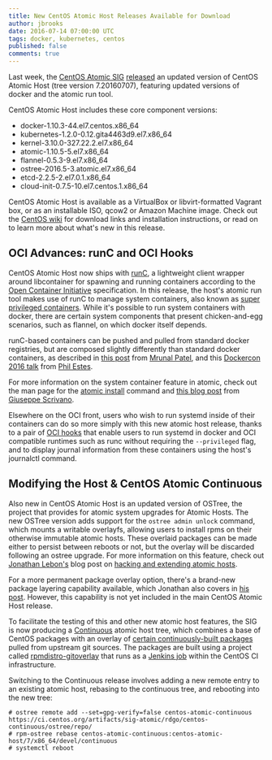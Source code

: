 ```yaml
---
title: New CentOS Atomic Host Releases Available for Download
author: jbrooks
date: 2016-07-14 07:00:00 UTC
tags: docker, kubernetes, centos
published: false
comments: true
---
```


Last week, the [CentOS Atomic SIG](http://wiki.centos.org/SpecialInterestGroup/Atomic) [released](https://seven.centos.org/2016/07/new-centos-atomic-host-ready-for-download/) an updated version of CentOS Atomic Host (tree version 7.20160707), featuring updated versions of docker and the atomic run tool. 

CentOS Atomic Host includes these core component versions:

* docker-1.10.3-44.el7.centos.x86_64
* kubernetes-1.2.0-0.12.gita4463d9.el7.x86_64
* kernel-3.10.0-327.22.2.el7.x86_64
* atomic-1.10.5-5.el7.x86_64
* flannel-0.5.3-9.el7.x86_64
* ostree-2016.5-3.atomic.el7.x86_64
* etcd-2.2.5-2.el7.0.1.x86_64
* cloud-init-0.7.5-10.el7.centos.1.x86_64

CentOS Atomic Host is available as a VirtualBox or libvirt-formatted Vagrant box, or as an installable ISO, qcow2 or Amazon Machine image. Check out the [CentOS wiki](https://wiki.centos.org/SpecialInterestGroup/Atomic/Download) for download links and installation instructions, or read on to learn more about what's new in this release.

## OCI Advances: runC and OCI Hooks
CentOS Atomic Host now ships with [runC](http://runc.io/), a lightweight client wrapper around libcontainer for spawning and running containers according to the [Open Container Initiative](https://www.opencontainers.org/) specification. In this release, the host's atomic run tool makes use of runC to manage system containers, also known as [super privileged containers](http://developerblog.redhat.com/2014/11/06/introducing-a-super-privileged-container-concept/). While it's possible to run system containers with docker, there are certain system components that present chicken-and-egg scenarios, such as flannel, on which docker itself depends.

runC-based containers can be pushed and pulled from standard docker registries, but are composed slightly differently than standard docker containers, as described in [this post](http://www.projectatomic.io/blog/2016/04/running_OCI/) from [Mrunal Patel](https://twitter.com/mrunalp), and this [Dockercon 2016 talk](https://www.youtube.com/watch?v=ZAhzoz2zJj8) from [Phil Estes](https://twitter.com/estesp).

For more information on the system container feature in atomic, check out the man page for the [atomic install](https://github.com/projectatomic/atomic/blob/v1.10.5/docs/atomic-install.1.md) command and [this blog post](http://www.scrivano.org/2016/03/24/system-containers-for-atomic/) from [Giuseppe Scrivano](https://twitter.com/gscrivano).

Elsewhere on the OCI front, users who wish to run systemd inside of their containers can do so more simply with this new atomic host release, thanks to a pair of [OCI hooks](https://github.com/projectatomic/oci-systemd-hook) that enable users to run systemd in docker and OCI compatible runtimes such as runc without requiring the `--privileged` flag, and to display journal information from these containers using the host's journalctl command.

## Modifying the Host & CentOS Atomic Continuous
Also new in CentOS Atomic Host is an updated version of OSTree, the project that provides for atomic system upgrades for Atomic Hosts. The new OSTree version adds support for the `ostree admin unlock` command, which mounts a writable overlayfs, allowing users to install rpms on their otherwise immutable atomic hosts. These overlaid packages can be made either to persist between reboots or not, but the overlay will be discarded following an ostree upgrade. For more information on this feature, check out [Jonathan Lebon's](https://github.com/jlebon) blog post on [hacking and extending atomic hosts](http://www.projectatomic.io/blog/2016/07/hacking-and-extending-atomic-host).

For a more permanent package overlay option, there's a brand-new package layering capability available, which Jonathan also covers in [his post](http://www.projectatomic.io/blog/2016/07/hacking-and-extending-atomic-host). However, this capability is not yet included in the main CentOS Atomic Host release. 

To facilitate the testing of this and other new atomic host features, the SIG is now producing a [Continuous](https://wiki.centos.org/SpecialInterestGroup/Atomic/Devel) atomic host tree, which combines a base of CentOS packages with an overlay of [certain continuously-built packages](https://github.com/CentOS/sig-atomic-buildscripts/blob/master/overlay.yml) pulled from upstream git sources. The packages are built using a project called [rpmdistro-gitoverlay](https://github.com/cgwalters/rpmdistro-gitoverlay) that runs as a [Jenkins job](https://ci.centos.org/job/atomic-rdgo-centos7/) within the CentOS CI infrastructure.

Switching to the Continuous release involves adding a new remote entry to an existing atomic host, rebasing to the continuous tree, and rebooting into the new tree:

```
# ostree remote add --set=gpg-verify=false centos-atomic-continuous https://ci.centos.org/artifacts/sig-atomic/rdgo/centos-continuous/ostree/repo/
# rpm-ostree rebase centos-atomic-continuous:centos-atomic-host/7/x86_64/devel/continuous
# systemctl reboot
```
